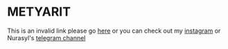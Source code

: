 # METYARIT
This is an invalid link please go [here](https://1ai1.neocities.org/)
  or you can check out my [instagram](https://www.instagram.com/aidynazamatov/) or Nurasyl's [telegram channel](https://t.me/fikrfrom)

